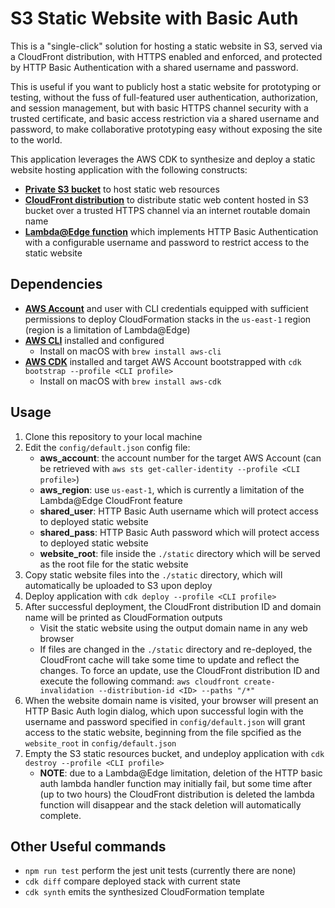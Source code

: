 # S3 Static Website with Basic Auth

This is a "single-click" solution for hosting a static website in S3, served via a CloudFront
distribution, with HTTPS enabled and enforced, and protected by HTTP Basic Authentication with a
shared username and password.

This is useful if you want to publicly host a static website for prototyping or testing, without the
fuss of full-featured user authentication, authorization, and session management, but with basic
HTTPS channel security with a trusted certificate, and basic access restriction via a shared
username and password, to make collaborative prototyping easy without exposing the site to the
world.

This application leverages the AWS CDK to synthesize and deploy a static website hosting application
with the following constructs:

* [**Private S3 bucket**](https://aws.amazon.com/s3/) to host static web resources
* [**CloudFront distribution**](https://docs.aws.amazon.com/AmazonCloudFront/latest/DeveloperGuide/distribution-overview.html)
  to distribute static web content hosted in S3 bucket over a trusted HTTPS channel via an internet routable domain name
* [**Lambda@Edge function**](https://aws.amazon.com/lambda/edge/) which implements HTTP Basic
  Authentication with a configurable username and password to restrict access to the static website


## Dependencies
* [**AWS Account**](https://aws.amazon.com/) and user with CLI credentials equipped with sufficient permissions to deploy
  CloudFormation stacks in the `us-east-1` region (region is a limitation of Lambda@Edge)
* [**AWS CLI**](https://aws.amazon.com/cli/) installed and configured
  * Install on macOS with `brew install aws-cli`
* [**AWS CDK**](https://docs.aws.amazon.com/cdk/v2/guide/home.html) installed and target AWS Account
  bootstrapped with `cdk bootstrap --profile <CLI profile>`
  * Install on macOS with `brew install aws-cdk`


## Usage
1. Clone this repository to your local machine
2. Edit the `config/default.json` config file:
   * **aws_account**: the account number for the target AWS Account (can be retrieved with `aws sts get-caller-identity --profile <CLI profile>`) 
   * **aws_region**: use `us-east-1`, which is currently a limitation of the Lambda@Edge CloudFront feature
   * **shared_user**: HTTP Basic Auth username which will protect access to deployed static website
   * **shared_pass**: HTTP Basic Auth password which will protect access to deployed static website
   * **website_root**: file inside the `./static` directory which will be served as the root file for the static website
3. Copy static website files into the `./static` directory, which will automatically be uploaded to S3 upon deploy
4. Deploy application with `cdk deploy --profile <CLI profile>`
5. After successful deployment, the CloudFront distribution ID and domain name will be printed as
   CloudFormation outputs
   * Visit the static website using the output domain name in any web browser
   * If files are changed in the `./static` directory and re-deployed, the CloudFront cache will take
     some time to update and reflect the changes. To force an update, use the CloudFront distribution
     ID and execute the following command: `aws cloudfront create-invalidation --distribution-id <ID> --paths "/*"`
6. When the website domain name is visited, your browser will present an HTTP Basic Auth login dialog,
   which upon successful login with the username and password specified in `config/default.json`
   will grant access to the static website, beginning from the file spcified as the `website_root` in `config/default.json`
7. Empty the S3 static resources bucket, and undeploy application with `cdk destroy --profile <CLI profile>`
   * **NOTE**: due to a Lambda@Edge limitation, deletion of the HTTP basic auth lambda handler
     function may initially fail, but some time after (up to two hours) the CloudFront distribution
     is deleted the lambda function will disappear and the stack deletion will automatically complete.
	


## Other Useful commands
* `npm run test`         perform the jest unit tests (currently there are none)
* `cdk diff`             compare deployed stack with current state
* `cdk synth`            emits the synthesized CloudFormation template

